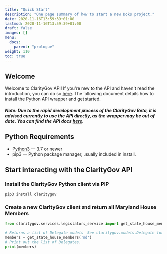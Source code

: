 ```yaml
---
title: "Quick Start"
description: "One page summary of how to start a new Doks project."
date: 2020-11-16T13:59:39+01:00
lastmod: 2020-11-16T13:59:39+01:00
draft: false
images: []
menu:
  docs:
    parent: "prologue"
weight: 110
toc: true
---
```


## Welcome

Welcome to ClarityGov API! If you're new to the API and haven't read the introduction, you can do so [here](https://claritygov.com/docs/prologue/introduction/). The following document details how to install the Python API wrapper and get started.
##### Note: Due to the rapid development process of the ClarityGov Beta, it is advised currently to use the API directly, as the wrapper may be out of date. You can find the API docs [here](https://api.claritygov.com/docs).
## Python Requirements

- [Python3](https://www.python.org/downloads/) — 3.7 or newer
- pip3 — Python package manager, usually included in install.

## Start interacting with the ClarityGov API

### Install the ClarityGov Python client via PIP

```sh
pip3 install claritygov
```

### Create a new ClarityGov client and return all Maryland House Members


```python
from claritygov.services.legislators_service import get_state_house_members

# Returns a list of Delegate models. See claritygov.models.Delegate for more information on the model.
members = get_state_house_members('md')
# Print out the list of Delegates.
print(members)
```